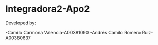 # Integradora2-Apo2

Developed by:

-Camilo Carmona Valencia-A00381090
-Andrés Camilo Romero Ruiz-A00380637
